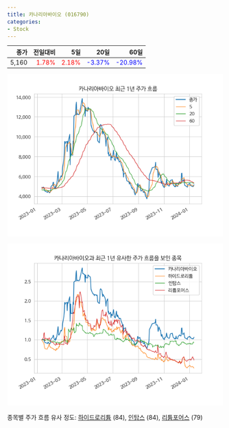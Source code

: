 ```yaml
---
title: 카나리아바이오 (016790)
categories:
- Stock
---
```


|종가|전일대비|5일|20일|60일|
|---:|-------:|--:|---:|---:|
|5,160|<span style="color: red">1.78%</span>|<span style="color: red">2.18%</span>|<span style="color: blue">-3.37%</span>|<span style="color: blue">-20.98%</span>|


<!-- more -->

![016790](/assets/images/stock/016790.png)

![016790](/assets/images/stock/016790_sim.png)

종목별 주가 흐름 유사 정도:
[하이드로리튬](/stock/101670/) (84),
[인탑스](/stock/049070/) (84),
[리튬포어스](/stock/073570/) (79)
